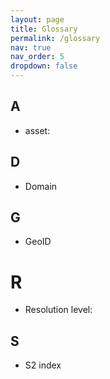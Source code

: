 ```yaml
---
layout: page
title: Glossary
permalink: /glossary
nav: true
nav_order: 5
dropdown: false
---
```

<!--will consult with team on what terms should be listed-->
## A 

* asset: 

## D

* Domain

## G

* GeoID

# R

* Resolution level:

## S

* S2 index
